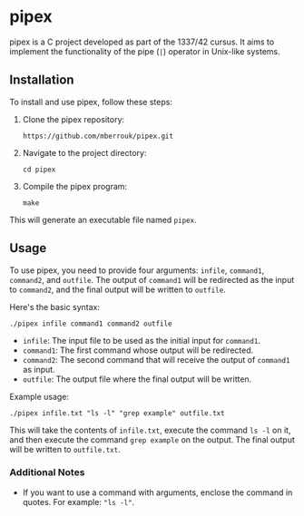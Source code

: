 # pipex

pipex is a C project developed as part of the 1337/42 cursus. It aims to implement the functionality of the pipe (`|`) operator in Unix-like systems.

## Installation

To install and use pipex, follow these steps:

1. Clone the pipex repository:

   ```
   https://github.com/mberrouk/pipex.git
   ```

2. Navigate to the project directory:

   ```
   cd pipex
   ```

3. Compile the pipex program:

   ```
   make
   ```

This will generate an executable file named `pipex`.

## Usage

To use pipex, you need to provide four arguments: `infile`, `command1`, `command2`, and `outfile`. The output of `command1` will be redirected as the input to `command2`, and the final output will be written to `outfile`.

Here's the basic syntax:

```
./pipex infile command1 command2 outfile
```

- `infile`: The input file to be used as the initial input for `command1`.
- `command1`: The first command whose output will be redirected.
- `command2`: The second command that will receive the output of `command1` as input.
- `outfile`: The output file where the final output will be written.

Example usage:

```
./pipex infile.txt "ls -l" "grep example" outfile.txt
```

This will take the contents of `infile.txt`, execute the command `ls -l` on it, and then execute the command `grep example` on the output. The final output will be written to `outfile.txt`.

### Additional Notes

- If you want to use a command with arguments, enclose the command in quotes. For example: `"ls -l"`.


